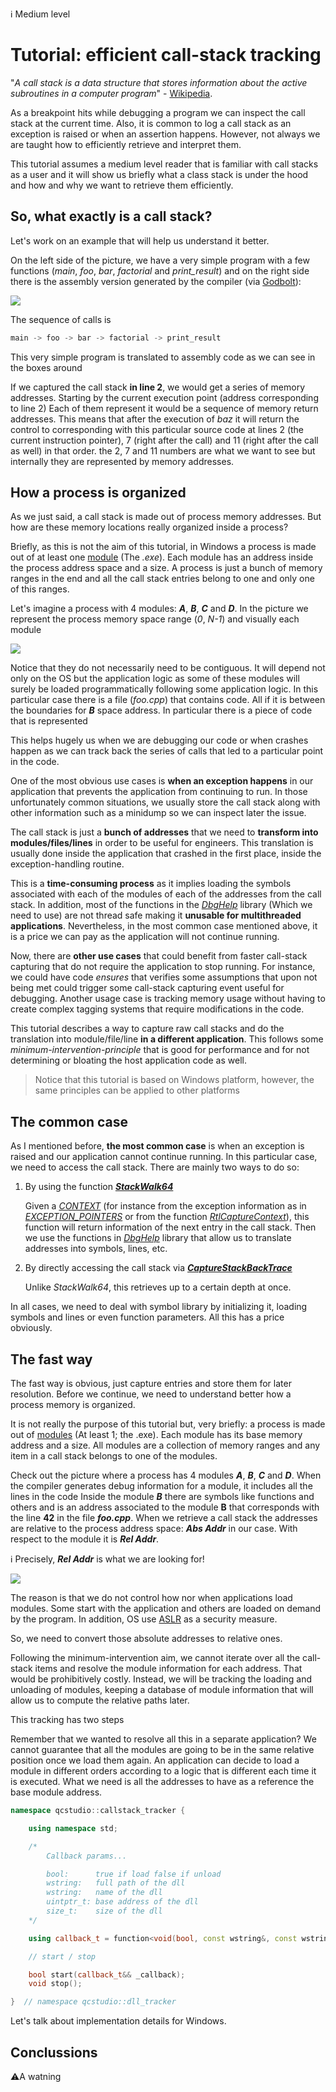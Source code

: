 :information_source: Medium level

# Tutorial: efficient call-stack tracking

"*A call stack is a data structure that stores information about the active subroutines in a computer program*" - [Wikipedia](https://en.wikipedia.org/wiki/Call\_stack). 

As a breakpoint hits while debugging a program we can inspect the call stack at the current time. Also, it is common to log a call stack as an exception is raised or when an assertion happens. However, not always we are taught how to efficiently retrieve and interpret them. 

This tutorial assumes a medium level reader that is familiar with call stacks as a user and it will show us briefly what a class stack is under the hood and how and why we want to retrieve them efficiently.

## So, what exactly is a call stack?

Let's work on an example that will help us understand it better.

On the left side of the picture, we have a very simple program with a few functions (*main*, *foo*, *bar*, *factorial* and *print_result*) and on the right side there is the assembly version generated by the compiler (via [Godbolt](https://godbolt.org/z/xx3558qh8)):

![](pics/pic4.png)





The sequence of calls is 

```c++
main -> foo -> bar -> factorial -> print_result
```



This very simple program is translated to assembly code as we can see in the boxes around 

If we captured the call stack **in line 2**, we would get a series of memory addresses. Starting by the current execution point (address corresponding to line 2) Each of them represent it would be a sequence of memory return addresses. This means that after the execution of *baz* it will return the control to  corresponding with this particular source code at lines 2 (the current instruction pointer), 7 (right after the call) and 11 (right after the call as well) in that order. the 2, 7 and 11 numbers are what we want to see but internally they are represented by memory addresses.

## How a process is organized

As we just said, a call stack is made out of process memory addresses. But how are these memory locations really organized inside a process? 

Briefly, as this is not the aim of this tutorial, in Windows a process is made out of at least one [module](https://learn.microsoft.com/en-us/windows/win32/psapi/module-information) (The *.exe*). Each module has an address inside the process address space and a size. A process is just a bunch of memory ranges in the end and all the call stack entries belong to one and only one of this ranges.

Let's imagine a process with 4 modules: _**A**_, _**B**_, _**C**_ and _**D**_. In the picture we represent the process memory space range (*0*, *N-1*) and visually each module 

![](pics/pic1.png)

Notice that they do not necessarily need to be contiguous. It will depend not only on the OS but the application logic as some of these modules will surely be loaded programmatically following some application logic. In this particular case there is a file (*foo.cpp*) that contains code. All if it is between the boundaries for ***B*** space address. In particular there is a piece of code that is represented







This helps hugely us when we are debugging our code or when crashes happen as we can track back the series of calls that led to a particular point in the code.

One of the most obvious use cases is **when an exception happens** in our application that prevents the application from continuing to run. In those unfortunately common situations, we usually store the call stack along with other information such as a minidump so we can inspect later the issue.

The call stack is just a **bunch of addresses** that we need to **transform into modules/files/lines** in order to be useful for engineers. This translation is usually done inside the application that crashed in the first place, inside the exception-handling routine. 

This is a **time-consuming process** as it implies loading the symbols associated with each of the modules of each of the addresses from the call stack. In addition, most of the functions in the [*DbgHelp*](https://learn.microsoft.com/en-us/windows/win32/api/dbghelp/) library (Which we need to use) are not thread safe making it **unusable for multithreaded applications**. Nevertheless, in the most common case mentioned above, it is a price we can pay as the application will not continue running.

Now, there are **other use cases** that could benefit from faster call-stack capturing that do not require the application to stop running. For instance, we could have code *ensures* that verifies some assumptions that upon not being met could trigger some call-stack capturing event useful for debugging. Another usage case is tracking memory usage without having to create complex tagging systems that require modifications in the code.

This tutorial describes a way to capture raw call stacks and do the translation into module/file/line **in a different application**. This follows some *minimum-intervention-principle* that is good for performance and for not determining or bloating the host application code as well.

> Notice that this tutorial is based on Windows platform, however, the same principles can be applied to other platforms

## The common case

As I mentioned before, **the most common case** is when an exception is raised and our application cannot continue running. In this particular case, we need to access the call stack. There are mainly two ways to do so:

1. By using the function ***[StackWalk64](https://learn.microsoft.com/en-us/windows/win32/api/dbghelp/nf-dbghelp-stackwalk64)***

   Given a *[CONTEXT](https://learn.microsoft.com/en-us/windows/win32/api/winnt/ns-winnt-arm64_nt_context)* (for instance from the exception information as in *[EXCEPTION_POINTERS](https://learn.microsoft.com/en-us/windows/win32/api/winnt/ns-winnt-exception_pointers)* or from the function *[RtlCaptureContext](https://learn.microsoft.com/en-us/windows/win32/api/winnt/nf-winnt-rtlcapturecontext)*), this function will return information of the next entry in the call stack. Then we use the functions in [*DbgHelp*](https://learn.microsoft.com/en-us/windows/win32/api/dbghelp/) library that allow us to translate addresses into symbols, lines, etc.

2. By directly accessing the call stack via ***[CaptureStackBackTrace](https://learn.microsoft.com/en-us/windows/win32/debug/capturestackbacktrace)*** 

   Unlike *StackWalk64*, this retrieves up to a certain depth at once.

In all cases, we need to deal with symbol library by initializing it, loading symbols and lines or even function parameters. All this has a price obviously. 

## The fast way

The fast way is obvious, just capture entries and store them for later resolution. Before we continue, we need to understand better how a process memory is organized.

It is not really the purpose of this tutorial but, very briefly: a process is made out of [modules](https://learn.microsoft.com/en-us/windows/win32/psapi/module-information) (At least 1; the .exe). Each module has its base memory address and a size. All modules are a collection of memory ranges and any item in a call stack belongs to one of the modules.

Check out the picture where a process has 4 modules ***A***, ***B***, ***C*** and ***D***. When the compiler generates debug information for a module, it includes all the lines in the code Inside the module ***B*** there are symbols like functions and others and is an address associated to the module **B** that corresponds with the line **42** in the file ***foo.cpp***. When we retrieve a call stack the addresses are relative to the process address space: ***Abs Addr*** in our case. With respect to the module it is ***Rel Addr***.

:information_source: Precisely, ***Rel Addr*** is what we are looking for!

![](pics/pic1.png)

The reason is that we do not control how nor when applications load modules. Some start with the application and others are loaded on demand by the program. In addition, OS use [ASLR](https://en.wikipedia.org/wiki/Address_space_layout_randomization) as a security measure. 

So, we need to convert those absolute addresses to relative ones. 

Following the minimum-intervention aim, we cannot iterate over all the call-stack items and resolve the module information for each address. That would be prohibitively costly. Instead, we will be tracking the loading and unloading of modules, keeping a database of module information that will allow us to compute the relative paths later. 

This tracking has two steps

Remember that we wanted to resolve all this in a separate application? We cannot guarantee that all the modules are going to be in the same relative position once we load them again. An application can decide to load a module in different orders according to a logic that is different each time it is executed. What we need is all the addresses to have as a reference the base module address.

```c++
namespace qcstudio::callstack_tracker {

    using namespace std;

    /*
        Callback params...

        bool:      true if load false if unload
        wstring:   full path of the dll
        wstring:   name of the dll
        uintptr_t: base address of the dll
        size_t:    size of the dll
    */

    using callback_t = function<void(bool, const wstring&, const wstring&, uintptr_t, size_t)>;

    // start / stop

    bool start(callback_t&& _callback);
    void stop();

}  // namespace qcstudio::dll_tracker
```

Let's talk about implementation details for Windows.

## Conclussions



:warning:A  watning

